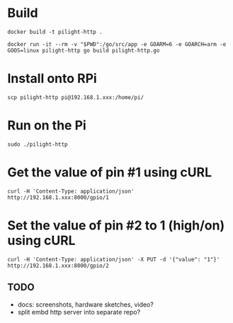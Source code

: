 # Build

`docker build -t pilight-http .`

`docker run -it --rm -v "$PWD":/go/src/app -e GOARM=6 -e GOARCH=arm -e GOOS=linux pilight-http go build pilight-http.go`

# Install onto RPi

`scp pilight-http pi@192.168.1.xxx:/home/pi/`

# Run on the Pi

`sudo ./pilight-http`

# Get the value of pin #1 using cURL

`curl -H 'Content-Type: application/json'  http://192.168.1.xxx:8000/gpio/1`

# Set the value of pin #2 to 1 (high/on) using cURL

`curl -H 'Content-Type: application/json' -X PUT -d '{"value": "1"}' http://192.168.1.xxx:8000/gpio/2`

## TODO

* docs: screenshots, hardware sketches, video?
* split embd http server into separate repo?
